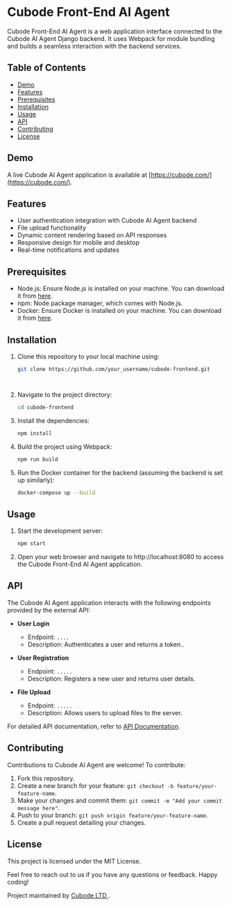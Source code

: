 # Cubode Front-End AI Agent

Cubode Front-End AI Agent is a web application interface connected to the Cubode AI Agent Django backend. It uses Webpack for module bundling and builds a seamless interaction with the backend services.

## Table of Contents

- [Demo](#demo)
- [Features](#features)
- [Prerequisites](#prerequisites)
- [Installation](#installation)
- [Usage](#usage)
- [API](#api)
- [Contributing](#contributing)
- [License](#license)

## Demo

A live Cubode AI Agent application is available at [https://cubode.com/](https://cubode.com/).

## Features

- User authentication integration with Cubode AI Agent backend
- File upload functionality
- Dynamic content rendering based on API responses
- Responsive design for mobile and desktop
- Real-time notifications and updates

## Prerequisites

- Node.js: Ensure Node.js is installed on your machine. You can download it from [here](https://nodejs.org/).
- npm: Node package manager, which comes with Node.js.
- Docker: Ensure Docker is installed on your machine. You can download it from [here](https://www.docker.com/get-started).

## Installation

1. Clone this repository to your local machine using:

   ```bash
   git clone https://github.com/your_username/cubode-frontend.git




2. Navigate to the project directory:

   ```bash
   cd cubode-frontend

3. Install the dependencies:

   ```bash
   npm install
4. Build the project using Webpack:

   ```bash
   npm run build

5. Run the Docker container for the backend (assuming the backend is set up similarly):

   ```bash
   docker-compose up --build

## Usage
1. Start the development server:

   ```bash
   npm start

2. Open your web browser and navigate to http://localhost:8080 to access the Cubode Front-End AI Agent application.


## API

The Cubode AI Agent  application interacts with the following endpoints provided by the external API:

- **User Login**
  - Endpoint: `....`
  - Description: Authenticates a user and returns a token.. 

- **User Registration**
  - Endpoint: `.....`
  - Description: Registers a new user and returns user details.

- **File Upload**
  - Endpoint: `.....`
  - Description: Allows users to upload files to the server.



For detailed API documentation, refer to [API Documentation](###).


## Contributing

Contributions to Cubode AI Agent are welcome! To contribute:

1. Fork this repository.
2. Create a new branch for your feature: `git checkout -b feature/your-feature-name`.
3. Make your changes and commit them: `git commit -m "Add your commit message here"`.
4. Push to your branch: `git push origin feature/your-feature-name`.
5. Create a pull request detailing your changes.

## License

This project is licensed under the MIT License.

Feel free to reach out to us if you have any questions or feedback. Happy coding!

Project maintained by [Cubode LTD ](####).

